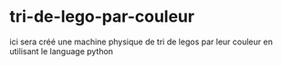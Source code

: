 # tri-de-lego-par-couleur
ici sera créé une machine physique de tri de legos par leur couleur en utilisant le language python

